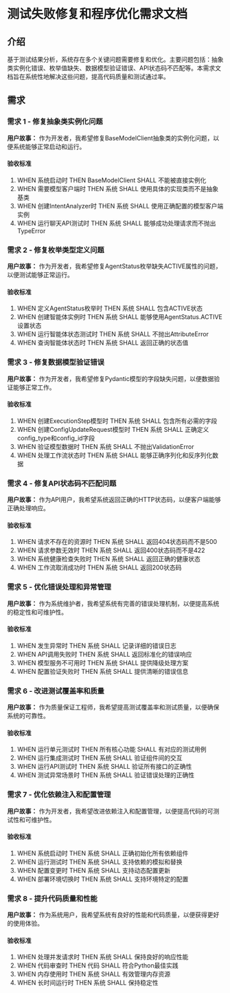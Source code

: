 # 测试失败修复和程序优化需求文档

## 介绍

基于测试结果分析，系统存在多个关键问题需要修复和优化。主要问题包括：抽象类实例化错误、枚举值缺失、数据模型验证错误、API状态码不匹配等。本需求文档旨在系统性地解决这些问题，提高代码质量和测试通过率。

## 需求

### 需求 1 - 修复抽象类实例化问题

**用户故事：** 作为开发者，我希望修复BaseModelClient抽象类的实例化问题，以便系统能够正常启动和运行。

#### 验收标准

1. WHEN 系统启动时 THEN BaseModelClient SHALL 不能被直接实例化
2. WHEN 需要模型客户端时 THEN 系统 SHALL 使用具体的实现类而不是抽象基类
3. WHEN 创建IntentAnalyzer时 THEN 系统 SHALL 使用正确配置的模型客户端实例
4. WHEN 运行聊天API测试时 THEN 系统 SHALL 能够成功处理请求而不抛出TypeError

### 需求 2 - 修复枚举类型定义问题

**用户故事：** 作为开发者，我希望修复AgentStatus枚举缺失ACTIVE属性的问题，以便测试能够正常运行。

#### 验收标准

1. WHEN 定义AgentStatus枚举时 THEN 系统 SHALL 包含ACTIVE状态
2. WHEN 创建智能体实例时 THEN 系统 SHALL 能够使用AgentStatus.ACTIVE设置状态
3. WHEN 运行智能体状态测试时 THEN 系统 SHALL 不抛出AttributeError
4. WHEN 查询智能体状态时 THEN 系统 SHALL 返回正确的状态值

### 需求 3 - 修复数据模型验证错误

**用户故事：** 作为开发者，我希望修复Pydantic模型的字段缺失问题，以便数据验证能够正常工作。

#### 验收标准

1. WHEN 创建ExecutionStep模型时 THEN 系统 SHALL 包含所有必需的字段
2. WHEN 创建ConfigUpdateRequest模型时 THEN 系统 SHALL 正确定义config_type和config_id字段
3. WHEN 验证模型数据时 THEN 系统 SHALL 不抛出ValidationError
4. WHEN 处理工作流状态时 THEN 系统 SHALL 能够正确序列化和反序列化数据

### 需求 4 - 修复API状态码不匹配问题

**用户故事：** 作为API用户，我希望系统返回正确的HTTP状态码，以便客户端能够正确处理响应。

#### 验收标准

1. WHEN 请求不存在的资源时 THEN 系统 SHALL 返回404状态码而不是500
2. WHEN 请求参数无效时 THEN 系统 SHALL 返回400状态码而不是422
3. WHEN 系统健康检查失败时 THEN 系统 SHALL 返回正确的健康状态
4. WHEN 工作流取消成功时 THEN 系统 SHALL 返回200状态码

### 需求 5 - 优化错误处理和异常管理

**用户故事：** 作为系统维护者，我希望系统有完善的错误处理机制，以便提高系统的稳定性和可维护性。

#### 验收标准

1. WHEN 发生异常时 THEN 系统 SHALL 记录详细的错误日志
2. WHEN API调用失败时 THEN 系统 SHALL 返回标准化的错误响应
3. WHEN 模型服务不可用时 THEN 系统 SHALL 提供降级处理方案
4. WHEN 配置验证失败时 THEN 系统 SHALL 提供清晰的错误信息

### 需求 6 - 改进测试覆盖率和质量

**用户故事：** 作为质量保证工程师，我希望提高测试覆盖率和测试质量，以便确保系统的可靠性。

#### 验收标准

1. WHEN 运行单元测试时 THEN 所有核心功能 SHALL 有对应的测试用例
2. WHEN 运行集成测试时 THEN 系统 SHALL 验证组件间的交互
3. WHEN 运行API测试时 THEN 系统 SHALL 验证所有接口的正确性
4. WHEN 测试异常场景时 THEN 系统 SHALL 验证错误处理的正确性

### 需求 7 - 优化依赖注入和配置管理

**用户故事：** 作为开发者，我希望改进依赖注入和配置管理，以便提高代码的可测试性和可维护性。

#### 验收标准

1. WHEN 系统启动时 THEN 系统 SHALL 正确初始化所有依赖组件
2. WHEN 运行测试时 THEN 系统 SHALL 支持依赖的模拟和替换
3. WHEN 配置变更时 THEN 系统 SHALL 支持动态配置更新
4. WHEN 部署环境切换时 THEN 系统 SHALL 支持环境特定的配置

### 需求 8 - 提升代码质量和性能

**用户故事：** 作为系统用户，我希望系统有良好的性能和代码质量，以便获得更好的使用体验。

#### 验收标准

1. WHEN 处理并发请求时 THEN 系统 SHALL 保持良好的响应性能
2. WHEN 代码审查时 THEN 代码 SHALL 符合Python最佳实践
3. WHEN 内存使用时 THEN 系统 SHALL 有效管理内存资源
4. WHEN 长时间运行时 THEN 系统 SHALL 保持稳定性